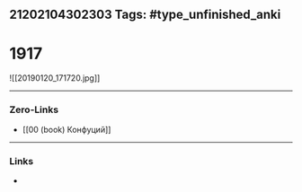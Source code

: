 21202104302303
Tags: #type_unfinished_anki 
---
# 1917

![[20190120_171720.jpg]]

---
### Zero-Links
- [[00 (book) Конфуций]]
---
### Links
-